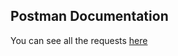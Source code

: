 ## Postman Documentation

You can see all the requests [here](https://documenter.getpostman.com/view/12328774/TzCTa5pS)
